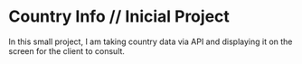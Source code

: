 # Country Info // Inicial Project

In this small project, I am taking country data via API and displaying it on the screen for the client to consult.